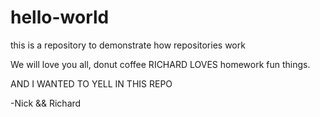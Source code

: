 # hello-world
this is a repository to demonstrate how repositories work

We will love you all, donut coffee RICHARD LOVES homework fun things.

AND I WANTED TO YELL IN THIS REPO

-Nick \&\& Richard
